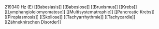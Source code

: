 219340 Hz (E)
[[Babesiasis]]
[[Babesiose]]
[[Bruxismus]]
[[Krebs]]
[[Lymphangioleiomyomatose]]
[[Multisystematrophie]]
[[Pancreatic Krebs]]
[[Piroplasmosis]]
[[Skoliose]]
[[Tachyarrhythmie]]
[[Tachycardie]]
[[Zähneknirschen Disorder]]